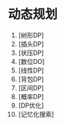 # 动态规划
1.  [树形DP]
2.  [插头DP]
3.  [状压DP]
4.  [数位DO]
5.  [线性DP]
6.  [背包DP]
7.  [区间DP]
8.  [概率DP]
9.  [DP优化]
10. [记忆化搜索]
